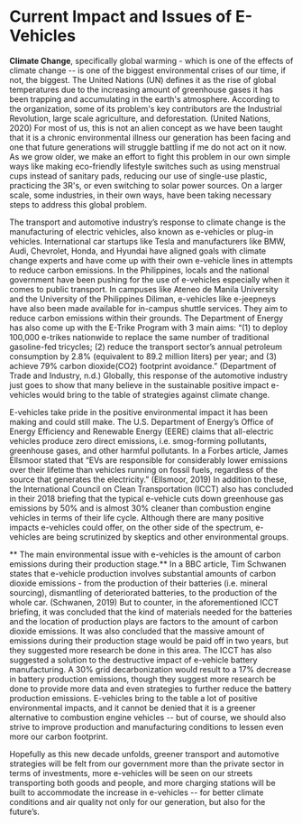# Current Impact and Issues of E-Vehicles
**Climate Change**, specifically global warming - which is one of the effects of climate change -- is one of the biggest environmental crises of our time, if not, the biggest. The United Nations (UN) defines it as the rise of global temperatures due to the increasing amount of greenhouse gases it has been trapping and accumulating in the earth's atmosphere. According to the organization, some of its problem's key contributors are the Industrial Revolution, large scale agriculture, and deforestation. (United Nations, 2020) For most of us, this is not an alien concept as we have been taught that it is a chronic environmental illness our generation has been facing and one that future generations will struggle battling if me do not act on it now. As we grow older, we make an effort to fight this problem in our own simple ways like making eco-friendly lifestyle switches such as using menstrual cups instead of sanitary pads, reducing our use of single-use plastic, practicing the 3R's, or even switching to solar power sources. On a larger scale, some industries, in their own ways, have been taking necessary steps to address this global problem. 

The transport and automotive industry’s response to climate change is the manufacturing of electric vehicles, also known as e-vehicles or plug-in vehicles. International car startups like Tesla and manufacturers like BMW, Audi, Chevrolet, Honda, and Hyundai have aligned goals with climate change experts and have come up with their own e-vehicle lines in attempts to reduce carbon emissions. In the Philippines, locals and the national government have been pushing for the use of e-vehicles especially when it comes to public transport. In campuses like Ateneo de Manila University and the University of the Philippines Diliman, e-vehicles like e-jeepneys have also been made available for in-campus shuttle services. They aim to reduce carbon emissions within their grounds. The Department of Energy has also come up with the E-Trike Program with 3 main aims: “(1) to deploy 100,000 e-trikes nationwide to replace the same number of traditional gasoline-fed tricycles; (2) reduce the transport sector’s annual petroleum consumption by 2.8% (equivalent to 89.2 million liters) per year; and (3) achieve 79% carbon dioxide(CO2) footprint avoidance.” (Department of Trade and Industry, n.d.) Globally, this response of the automotive industry just goes to show that many believe in the sustainable positive impact e-vehicles would bring to the table of strategies against climate change. 

E-vehicles take pride in the positive environmental impact it has been making and could still make. The U.S. Department of Energy’s Office of Energy Efficiency and Renewable Energy (EERE) claims that all-electric vehicles produce zero direct emissions, i.e. smog-forming pollutants, greenhouse gases, and other harmful pollutants. In a Forbes article, James Ellsmoor stated that “EVs are responsible for considerably lower emissions over their lifetime than vehicles running on fossil fuels, regardless of the source that generates the electricity.” (Ellsmoor, 2019) In addition to these, the International Council on Clean Transportation (ICCT) also has concluded in their 2018 briefing that the typical e-vehicle cuts down greenhouse gas emissions by 50% and is almost 30% cleaner than combustion engine vehicles in terms of their life cycle. Although there are many positive impacts e-vehicles could offer, on the other side of the spectrum, e-vehicles are being scrutinized by skeptics and other environmental groups.

** The main environmental issue with e-vehicles is the amount of carbon emissions during their production stage.** In a BBC article, Tim Schwanen states that e-vehicle production involves substantial amounts of carbon dioxide emissions - from the production of their batteries (i.e. mineral sourcing), dismantling of deteriorated batteries, to the production of the whole car. (Schwanen, 2019) But to counter, in the aforementioned ICCT briefing, it was concluded that the kind of materials needed for the batteries and the location of production plays are factors to the amount of carbon dioxide emissions. It was also concluded that the massive amount of emissions during their production stage would be paid off in two years, but they suggested more research be done in this area. The ICCT has also suggested a solution to the destructive impact of e-vehicle battery manufacturing. A 30% grid decarbonization would result to a 17% decrease in battery production emissions, though they suggest more research be done to provide more data and even strategies to further reduce the battery production emissions. E-vehicles bring to the table a lot of positive environmental impacts, and it cannot be denied that it is a greener alternative to combustion engine vehicles -- but of course, we should also strive to improve production and manufacturing conditions to lessen even more our carbon footprint. 

Hopefully as this new decade unfolds, greener transport and automotive strategies will be felt from our government more than the private sector in terms of investments, more e-vehicles will be seen on our streets transporting both goods and people, and more charging stations will be built to accommodate the increase in e-vehicles -- for better climate conditions and air quality not only for our generation, but also for the future’s.
